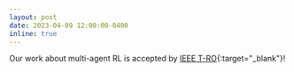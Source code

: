 ```yaml
---
layout: post
date: 2023-04-09 12:00:00-0400
inline: true
---
```


Our work about multi-agent RL is accepted by [IEEE T-RO](https://ieeexplore.ieee.org/iel7/8860/4359257/10101687.pdf){:target="\_blank"}!
